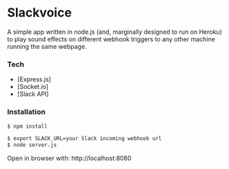 # Slackvoice

A simple app written in node.js (and, marginally designed to run on Heroku) to play sound effects on different webhook triggers to any other machine running the same webpage.

### Tech

* [Express.js]
* [Socket.io]
* [Slack API]

### Installation

```sh
$ npm install
```

```sh
$ export SLACK_URL=your Slack incoming webhook url
$ node server.js
```

Open in browser with:
http://localhost:8080

